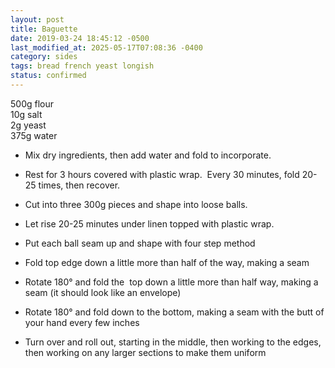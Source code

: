 ```yaml
---
layout: post
title: Baguette
date: 2019-03-24 18:45:12 -0500
last_modified_at: 2025-05-17T07:08:36 -0400
category: sides
tags: bread french yeast longish
status: confirmed
---
```

500g flour  
10g salt  
2g yeast  
375g water  

  * Mix dry ingredients, then add water and fold to incorporate.
  * Rest for 3 hours covered with plastic wrap.  Every 30 minutes, fold 20-25 times, then recover.
  * Cut into three 300g pieces and shape into loose balls.
  * Let rise 20-25 minutes under linen topped with plastic wrap.
  * Put each ball seam up and shape with four step method  

  * Fold top edge down a little more than half of the way, making a seam
  * Rotate 180° and fold the  top down a little more than half way, making a seam (it should look like an envelope)
  * Rotate 180° and fold down to the bottom, making a seam with the butt of your hand every few inches
  * Turn over and roll out, starting in the middle, then working to the edges, then working on any larger sections to make them uniform



